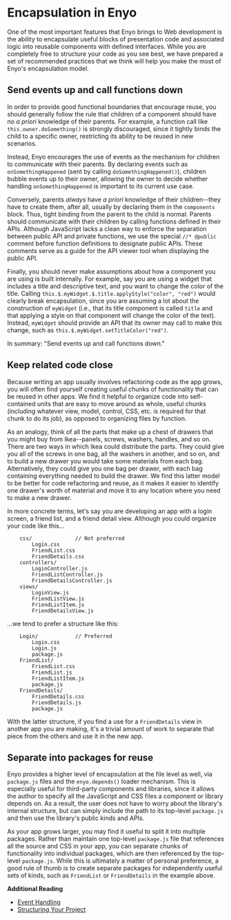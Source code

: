 # Encapsulation in Enyo

One of the most important features that Enyo brings to Web development is the
ability to encapsulate useful blocks of presentation code and associated logic
into reusable components with defined interfaces.  While you are completely free
to structure your code as you see best, we have prepared a set of recommended
practices that we think will help you make the most of Enyo's encapsulation
model.

## Send events up and call functions down

In order to provide good functional boundaries that encourage reuse, you should
generally follow the rule that children of a component should have no _a priori_
knowledge of their parents.  For example, a function call like
`this.owner.doSomething()` is strongly discouraged, since it tightly binds the
child to a specific owner, restricting its ability to be reused in new
scenarios.  

Instead, Enyo encourages the use of events as the mechanism for children to
communicate with their parents.  By declaring events such as
`onSomethingHappened` (sent by calling `doSomethingHappened()`), children bubble
events up to their owner, allowing the owner to decide whether handling
`onSomethingHappened` is important to its current use case.

Conversely, parents _always_ have _a priori_ knowledge of their children--they
have to create them, after all, usually by declaring them in the `components`
block.  Thus, tight binding from the parent to the child is normal.  Parents
should communicate with their children by calling functions defined in their
APIs.  Although JavaScript lacks a clean way to enforce the separation between
public API and private functions, we use the special `//* @public` comment
before function definitions to designate public APIs.  These comments serve as a
guide for the API viewer tool when displaying the public API.

Finally, you should never make assumptions about how a component you are using
is built internally.  For example, say you are using a widget that includes a
title and descriptive text, and you want to change the color of the title.
Calling `this.$.myWidget.$.title.applyStyle("color", "red")` would clearly break
encapsulation, since you are assuming a lot about the construction of
`myWidget` (i.e., that its title component is called `title` and that applying a
style on that component will change the color of the text).  Instead, `myWidget`
should provide an API that its owner may call to make this change, such as
`this.$.myWidget.setTitleColor("red")`.

In summary: "Send events up and call functions down."

## Keep related code close

Because writing an app usually involves refactoring code as the app grows, you
will often find yourself creating useful chunks of functionality that can be
reused in other apps.  We find it helpful to organize code into self-contained
units that are easy to move around as whole, useful chunks (including whatever
view, model, control, CSS, etc. is required for that chunk to do its job), as
opposed to organizing files by function.

As an analogy, think of all the parts that make up a chest of drawers that you
might buy from Ikea--panels, screws, washers, handles, and so on.  There are two
ways in which Ikea could distribute the parts.  They could give you all of the
screws in one bag, all the washers in another, and so on, and to build a new
drawer you would take some materials from each bag.  Alternatively, they could
give you one bag per drawer, with each bag containing everything needed to build
the drawer.  We find this latter model to be better for code refactoring and
reuse, as it makes it easier to identify one drawer's worth of material and move
it to any location where you need to make a new drawer.

In more concrete terms, let's say you are developing an app with a login screen,
a friend list, and a friend detail view.  Although you could organize your code
like this...

        css/              // Not preferred
            Login.css
            FriendList.css
            FriendDetails.css
        controllers/
            LoginController.js
            FriendListController.js
            FriendDetailsController.js
        views/
            LoginView.js
            FriendListView.js
            FriendListItem.js
            FriendDetailsView.js

...we tend to prefer a structure like this:

        Login/            // Preferred
            Login.css
            Login.js
            package.js
        FriendList/
            FriendList.css
            FriendList.js
            FriendListItem.js
            package.js
        FriendDetails/
            FriendDetails.css
            FriendDetails.js
            package.js

With the latter structure, if you find a use for a `FriendDetails` view in
another app you are making, it's a trivial amount of work to separate that piece
from the others and use it in the new app.

## Separate into packages for reuse

Enyo provides a higher level of encapsulation at the file level as well, via
`package.js` files and the `enyo.depends()` loader mechanism.  This is
especially useful for third-party components and libraries, since it allows the
author to specify all the JavaScript and CSS files a component or library
depends on.  As a result, the user does not have to worry about the library's
internal structure, but can simply include the path to its top-level
`package.js` and then use the library's public kinds and APIs.

As your app grows larger, you may find it useful to split it into multiple
packages.  Rather than maintain one top-level `package.js` file that references
all the source and CSS in your app, you can separate chunks of functionality
into individual packages, which are then referenced by the top-level
`package.js`.  While this is ultimately a matter of personal preference, a good
rule of thumb is to create separate packages for independently useful sets of
kinds, such as `FriendList` or `FriendDetails` in the example above.

**Additional Reading**

* [Event Handling](../key-concepts/event-handling.html)
* [Structuring Your Project](structuring-your-project.html)